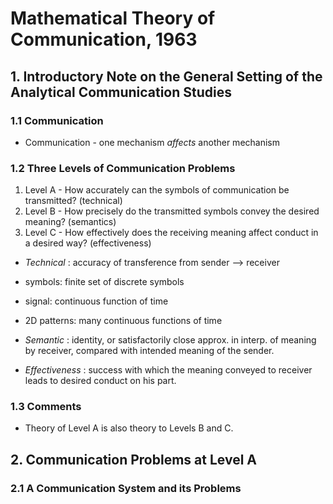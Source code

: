 # Mathematical Theory of Communication, 1963

## 1. Introductory Note on the General Setting of the Analytical Communication Studies

### 1.1 Communication
* Communication - one mechanism _affects_ another mechanism
### 1.2 Three Levels of Communication Problems
1. Level A - How accurately can the symbols of communication be transmitted? (technical)
2. Level B - How precisely do the transmitted symbols convey the desired meaning? (semantics)
3. Level C - How effectively does the receiving meaning affect conduct in a desired way? (effectiveness)  

* _Technical_ : accuracy of transference from sender --> receiver 
 * symbols: finite set of discrete symbols
 * signal: continuous function of time
 * 2D patterns: many continuous functions of time  

* _Semantic_ : identity, or satisfactorily close approx. in interp. of meaning by receiver, compared with intended meaning of the sender.  

* _Effectiveness_ : success with which the meaning conveyed to receiver leads to desired conduct on his part. 

### 1.3 Comments
* Theory of Level A is also theory to Levels B and C.

## 2. Communication Problems at Level A

### 2.1 A Communication System and its Problems